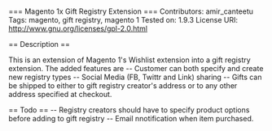 # 
=== Magento 1x Gift Registry Extension ===
Contributors: amir_canteetu
Tags: magento, gift registry, magento 1
Tested on: 1.9.3
License URI: http://www.gnu.org/licenses/gpl-2.0.html

== Description ==

This is an extension of Magento 1's Wishlist extension into a gift registry extension. The added features are 
-- Customer can both specify and create new registry types
-- Social Media (FB, Twittr and Link) sharing
-- Gifts can be shipped to either to gift registry creator's address or to any other address specified at checkout.



== Todo ==
-- Registry creators should have to specify product options before adding to gift registry
-- Email nnotification when item purchased.

